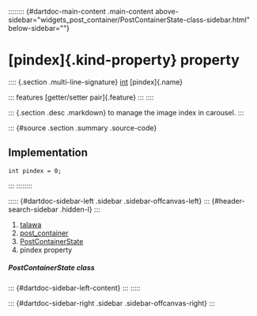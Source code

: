 :::::::: {#dartdoc-main-content .main-content above-sidebar="widgets_post_container/PostContainerState-class-sidebar.html" below-sidebar=""}
<div>

# [pindex]{.kind-property} property

</div>

:::: {.section .multi-line-signature}
[int](https://api.flutter.dev/flutter/dart-core/int-class.html)
[pindex]{.name}

::: features
[getter/setter pair]{.feature}
:::
::::

::: {.section .desc .markdown}
to manage the image index in carousel.
:::

::: {#source .section .summary .source-code}
## Implementation

``` language-dart
int pindex = 0;
```
:::
::::::::

::::: {#dartdoc-sidebar-left .sidebar .sidebar-offcanvas-left}
::: {#header-search-sidebar .hidden-l}
:::

1.  [talawa](../../index.html)
2.  [post_container](../../widgets_post_container/)
3.  [PostContainerState](../../widgets_post_container/PostContainerState-class.html)
4.  pindex property

##### PostContainerState class

::: {#dartdoc-sidebar-left-content}
:::
:::::

::: {#dartdoc-sidebar-right .sidebar .sidebar-offcanvas-right}
:::

